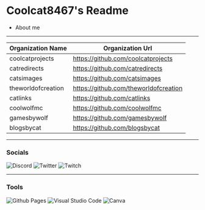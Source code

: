 # Coolcat8467's Readme

* About me

____________________________________________________________________________

| Organization Name | Organization Url |
| ----------- | ----------- |
| coolcatprojects | https://github.com/coolcatprojects |
| catredirects | https://github.com/catredirects |
| catsimages | https://github.com/catsimages |
| theworldofcreation | https://github.com/theworldofcreation |
| catlinks | https://github.com/catlinks |
| coolwolfmc | https://github.com/coolwolfmc |
| gamesbywolf | https://github.com/gamesbywolf |
| blogsbycat | https://github.com/blogsbycat |


____________________________________________________________________________

### Socials
![Discord](https://img.shields.io/badge/Discord-%235865F2.svg?style=for-the-badge&logo=discord&logoColor=white)
![Twitter](https://img.shields.io/badge/Twitter-%231DA1F2.svg?style=for-the-badge&logo=Twitter&logoColor=white)
![Twitch](https://img.shields.io/badge/Twitch-%239146FF.svg?style=for-the-badge&logo=Twitch&logoColor=white)

____________________________________________________________________________

### Tools
![Github Pages](https://img.shields.io/badge/github%20pages-121013?style=for-the-badge&logo=github&logoColor=white)
![Visual Studio Code](https://img.shields.io/badge/Visual%20Studio%20Code-0078d7.svg?style=for-the-badge&logo=visual-studio-code&logoColor=white)
![Canva](https://img.shields.io/badge/Canva-%2300C4CC.svg?style=for-the-badge&logo=Canva&logoColor=white)


